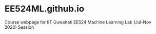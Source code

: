 # EE524ML.github.io
Course webpage for IIT Guwahati EE524 Machine Learning Lab (Jul-Nov 2020) Session
